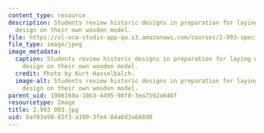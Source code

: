 ```yaml
---
content_type: resource
description: Students review historic designs in preparation for laying out a preliminary
  design on their own wooden model.
file: https://ol-ocw-studio-app-qa.s3.amazonaws.com/courses/2-993-special-topics-in-mechanical-engineering-the-art-and-science-of-boat-design-january-iap-2007/6af83a9865f3a1003fe484a6d3a668d0_2993003.jpg
file_type: image/jpeg
image_metadata:
  caption: Students review historic designs in preparation for laying out a preliminary
    design on their own wooden model.
  credit: Photo by Kurt Hasselbalch.
  image-alt: Students review historic designs in preparation for laying out a preliminary
    design on their own wooden model.
parent_uid: 1908160a-10b3-4495-98f8-3ea7592a646f
resourcetype: Image
title: 2.993 003.jpg
uid: 6af83a98-65f3-a100-3fe4-84a6d3a668d0
---
```

